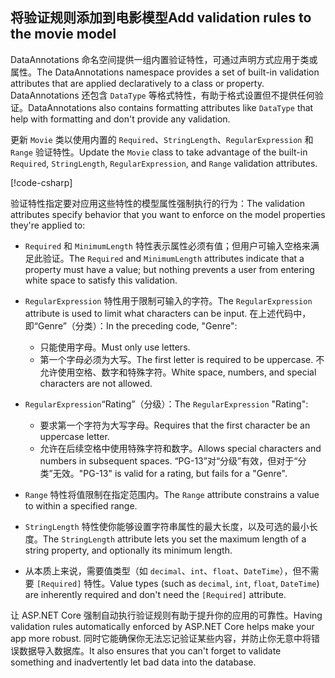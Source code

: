 <!-- USED in RP and MVC tutorial -->

## <a name="add-validation-rules-to-the-movie-model"></a><span data-ttu-id="80326-101">将验证规则添加到电影模型</span><span class="sxs-lookup"><span data-stu-id="80326-101">Add validation rules to the movie model</span></span>

<span data-ttu-id="80326-102">DataAnnotations 命名空间提供一组内置验证特性，可通过声明方式应用于类或属性。</span><span class="sxs-lookup"><span data-stu-id="80326-102">The DataAnnotations namespace provides a set of built-in validation attributes that are applied declaratively to a class or property.</span></span> <span data-ttu-id="80326-103">DataAnnotations 还包含 `DataType` 等格式特性，有助于格式设置但不提供任何验证。</span><span class="sxs-lookup"><span data-stu-id="80326-103">DataAnnotations also contains formatting attributes like `DataType` that help with formatting and don't provide any validation.</span></span>

<span data-ttu-id="80326-104">更新 `Movie` 类以使用内置的 `Required`、`StringLength`、`RegularExpression` 和 `Range` 验证特性。</span><span class="sxs-lookup"><span data-stu-id="80326-104">Update the `Movie` class to take advantage of the built-in `Required`, `StringLength`, `RegularExpression`, and `Range` validation attributes.</span></span>

[!code-csharp[](~/tutorials/first-mvc-app/start-mvc/sample/MvcMovie22/Models/MovieDateRatingDA.cs?name=snippet1)]

<span data-ttu-id="80326-105">验证特性指定要对应用这些特性的模型属性强制执行的行为：</span><span class="sxs-lookup"><span data-stu-id="80326-105">The validation attributes specify behavior that you want to enforce on the model properties they're applied to:</span></span>

* <span data-ttu-id="80326-106">`Required` 和 `MinimumLength` 特性表示属性必须有值；但用户可输入空格来满足此验证。</span><span class="sxs-lookup"><span data-stu-id="80326-106">The `Required` and `MinimumLength` attributes indicate that a property must have a value; but nothing prevents a user from entering white space to satisfy this validation.</span></span>
* <span data-ttu-id="80326-107">`RegularExpression` 特性用于限制可输入的字符。</span><span class="sxs-lookup"><span data-stu-id="80326-107">The `RegularExpression` attribute is used to limit what characters can be input.</span></span> <span data-ttu-id="80326-108">在上述代码中，即“Genre”（分类）：</span><span class="sxs-lookup"><span data-stu-id="80326-108">In the preceding code, "Genre":</span></span>

  * <span data-ttu-id="80326-109">只能使用字母。</span><span class="sxs-lookup"><span data-stu-id="80326-109">Must only use letters.</span></span>
  * <span data-ttu-id="80326-110">第一个字母必须为大写。</span><span class="sxs-lookup"><span data-stu-id="80326-110">The first letter is required to be uppercase.</span></span> <span data-ttu-id="80326-111">不允许使用空格、数字和特殊字符。</span><span class="sxs-lookup"><span data-stu-id="80326-111">White space, numbers, and special characters are not allowed.</span></span>

* <span data-ttu-id="80326-112">`RegularExpression`“Rating”（分级）：</span><span class="sxs-lookup"><span data-stu-id="80326-112">The `RegularExpression` "Rating":</span></span>

  * <span data-ttu-id="80326-113">要求第一个字符为大写字母。</span><span class="sxs-lookup"><span data-stu-id="80326-113">Requires that the first character be an uppercase letter.</span></span>
  * <span data-ttu-id="80326-114">允许在后续空格中使用特殊字符和数字。</span><span class="sxs-lookup"><span data-stu-id="80326-114">Allows special characters and numbers in  subsequent spaces.</span></span> <span data-ttu-id="80326-115">“PG-13”对“分级”有效，但对于“分类”无效。</span><span class="sxs-lookup"><span data-stu-id="80326-115">"PG-13" is valid for a rating, but fails for a "Genre".</span></span>

* <span data-ttu-id="80326-116">`Range` 特性将值限制在指定范围内。</span><span class="sxs-lookup"><span data-stu-id="80326-116">The `Range` attribute constrains a value to within a specified range.</span></span>
* <span data-ttu-id="80326-117">`StringLength` 特性使你能够设置字符串属性的最大长度，以及可选的最小长度。</span><span class="sxs-lookup"><span data-stu-id="80326-117">The `StringLength` attribute lets you set the maximum length of a string property, and optionally its minimum length.</span></span>
* <span data-ttu-id="80326-118">从本质上来说，需要值类型（如 `decimal`、`int`、`float`、`DateTime`），但不需要 `[Required]` 特性。</span><span class="sxs-lookup"><span data-stu-id="80326-118">Value types (such as `decimal`, `int`, `float`, `DateTime`) are inherently required and don't need the `[Required]` attribute.</span></span>

<span data-ttu-id="80326-119">让 ASP.NET Core 强制自动执行验证规则有助于提升你的应用的可靠性。</span><span class="sxs-lookup"><span data-stu-id="80326-119">Having validation rules automatically enforced by ASP.NET Core helps make your app more robust.</span></span> <span data-ttu-id="80326-120">同时它能确保你无法忘记验证某些内容，并防止你无意中将错误数据导入数据库。</span><span class="sxs-lookup"><span data-stu-id="80326-120">It also ensures that you can't forget to validate something and inadvertently let bad data into the database.</span></span>
